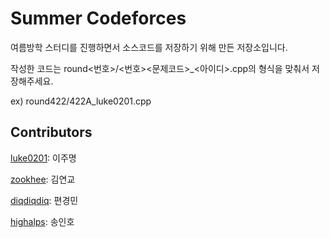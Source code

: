 # Summer Codeforces

여름방학 스터디를 진행하면서 소스코드를 저장하기 위해 만든 저장소입니다.

작성한 코드는 round\<번호\>/\<번호\>\<문제코드\>\_\<아이디\>.cpp의 형식을 맞춰서 저장해주세요.

ex) round422/422A\_luke0201.cpp

## Contributors

[luke0201](https://github.com/luke0201): 이주명

[zookhee](https://github.com/zookhee): 김연교

[diqdiqdiq](https://github.com/peter1201): 편경민

[highalps](https://github.com/highalps): 송인호
